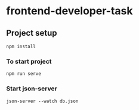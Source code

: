 # frontend-developer-task

## Project setup

```
npm install
```

### To start project

```
npm run serve
```

### Start json-server

```
json-server --watch db.json
```
